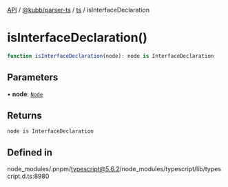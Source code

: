 [API](../../../../../packages.md) / [@kubb/parser-ts](../../../index.md) / [ts](../index.md) / isInterfaceDeclaration

# isInterfaceDeclaration()

```ts
function isInterfaceDeclaration(node): node is InterfaceDeclaration
```

## Parameters

• **node**: [`Node`](../interfaces/Node.md)

## Returns

`node is InterfaceDeclaration`

## Defined in

node\_modules/.pnpm/typescript@5.6.2/node\_modules/typescript/lib/typescript.d.ts:8980
